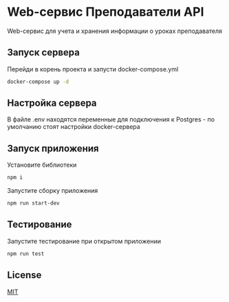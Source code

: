 # Web-сервис Преподаватели API

Web-сервис для учета и хранения информации о уроках преподавателя

## Запуск сервера

Перейди в корень проекта и запусти docker-compose.yml

```bash
docker-compose up -d
```
## Настройка сервера
В файле .env находятся переменные для подключения к Postgres - по умолчанию стоят настройки docker-сервера

## Запуск приложения
Установите библиотеки
```bash
npm i
```
Запустите сборку приложения
```bash
npm run start-dev
```
## Тестирование

Запустите тестирование при открытом приложении
```bash
npm run test
```

## License

[MIT](https://choosealicense.com/licenses/mit/)